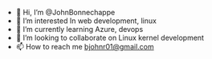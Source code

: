 - 👋 Hi, I’m @JohnBonnechappe
- 👀 I’m interested In web development, linux
- 🌱 I’m currently learning Azure, devops
- 💞️ I’m looking to collaborate on Linux kernel development
- 📫 How to reach me bjohnr01@gmail.com

<!---
JohnBonnechappe/JohnBonnechappe is a ✨ special ✨ repository because its `README.md` (this file) appears on your GitHub profile.
You can click the Preview link to take a look at your changes.
--->
